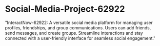 # Social-Media-Project-62922
"InteractNow-62922: A versatile social media platform for managing user profiles, friendships, and group communications. Users can add friends, send messages, and create groups. Streamline interactions and stay connected with a user-friendly interface for seamless social engagement."
